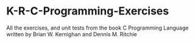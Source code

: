 # K-R-C-Programming-Exercises
All the exercises, and unit tests from the book C Programming Language written by Brian W. Kernighan and Dennis M. Ritchie
